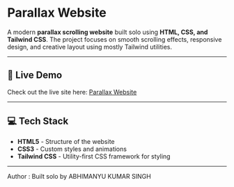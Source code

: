 # Parallax Website

A modern **parallax scrolling website** built solo using **HTML, CSS, and Tailwind CSS**. 
The project focuses on smooth scrolling effects, responsive design, and creative layout using mostly Tailwind utilities.

----------------------------------------------------------------

## 🔗 Live Demo

Check out the live site here: [Parallax Website](https://razorpay-duplicate.netlify.app)

----------------------------------------------------------------

## 💻 Tech Stack

- **HTML5** - Structure of the website  
- **CSS3** - Custom styles and animations  
- **Tailwind CSS** - Utility-first CSS framework for styling   

----------------------------------------------------------------

Author : 
Built solo by ABHIMANYU KUMAR SINGH


